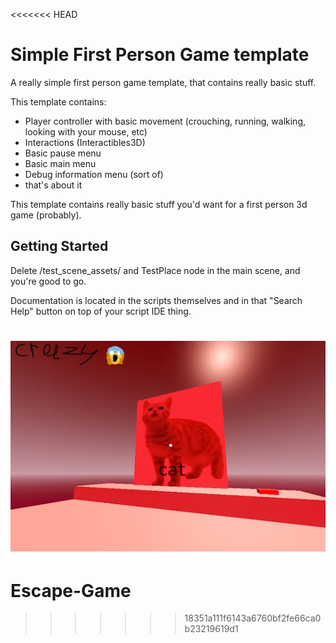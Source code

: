 <<<<<<< HEAD
# Simple First Person Game template

A really simple first person game template, that contains really basic stuff.

This template contains:
- Player controller with basic movement (crouching, running, walking, looking with your mouse, etc)
- Interactions (Interactibles3D)
- Basic pause menu
- Basic main menu
- Debug information menu (sort of)
- that's about it

This template contains really basic stuff you'd want for a first person 3d game (probably). 

## Getting Started

Delete /test_scene_assets/ and TestPlace node in the main scene, and you're good to go. 

Documentation is located in the scripts themselves and in that "Search Help" button on top of your script IDE thing.

![God of the worlds, 2024 AD](test_scene_assets/cat_screenshot.jpg)
=======
# Escape-Game
>>>>>>> 18351a111f6143a6760bf2fe66ca0b23219619d1
